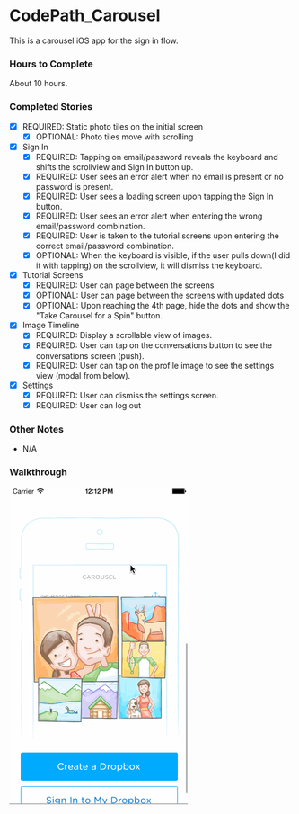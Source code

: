 CodePath_Carousel
=============

This is a carousel iOS app for the sign in flow.

### Hours to Complete
About 10 hours.

### Completed Stories
 * [x] REQUIRED: Static photo tiles on the initial screen
   * [x] OPTIONAL: Photo tiles move with scrolling
 * [x] Sign In
   * [x] REQUIRED: Tapping on email/password reveals the keyboard and shifts the scrollview and Sign In button up.
   * [x] REQUIRED: User sees an error alert when no email is present or no password is present.
   * [x] REQUIRED: User sees a loading screen upon tapping the Sign In button.
   * [x] REQUIRED: User sees an error alert when entering the wrong email/password combination.
   * [x] REQUIRED: User is taken to the tutorial screens upon entering the correct email/password combination.
   * [x] OPTIONAL: When the keyboard is visible, if the user pulls down(I did it with tapping) on the scrollview, it will dismiss the keyboard.
 * [x] Tutorial Screens
   * [x] REQUIRED: User can page between the screens
   * [x] OPTIONAL: User can page between the screens with updated dots
   * [x] OPTIONAL: Upon reaching the 4th page, hide the dots and show the "Take Carousel for a Spin" button.
 * [x] Image Timeline
   * [x] REQUIRED: Display a scrollable view of images.
   * [x] REQUIRED: User can tap on the conversations button to see the conversations screen (push).
   * [x] REQUIRED: User can tap on the profile image to see the settings view (modal from below).
 * [x] Settings
   * [x] REQUIRED: User can dismiss the settings screen.
   * [x] REQUIRED: User can log out

### Other Notes
 * N/A

### Walkthrough
![Video Walkthrough](carousel-walkthrough.gif)
